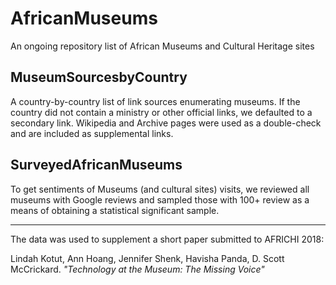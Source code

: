 # AfricanMuseums
An ongoing repository list of African Museums and Cultural Heritage sites

## MuseumSourcesbyCountry
A country-by-country list of link sources enumerating museums. If the country did not contain a ministry or other official links, we defaulted to a secondary link. Wikipedia and Archive pages were used as a double-check and are included as supplemental links.

## SurveyedAfricanMuseums
To get sentiments of Museums (and cultural sites) visits, we reviewed all museums with Google reviews and sampled those with 100+ review as a means of obtaining a statistical significant sample.

------
The data was used to supplement a short paper submitted to AFRICHI 2018:

Lindah Kotut, Ann Hoang, Jennifer Shenk, Havisha Panda, D. Scott McCrickard. *"Technology at the Museum: The Missing Voice"*
